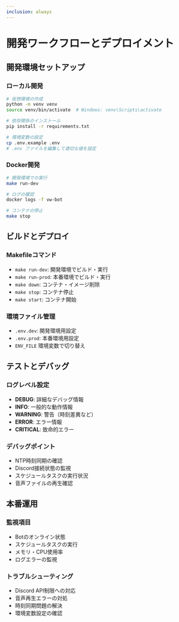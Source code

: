 ```yaml
---
inclusion: always
---
```


# 開発ワークフローとデプロイメント

## 開発環境セットアップ

### ローカル開発
```bash
# 仮想環境の作成
python -m venv venv
source venv/bin/activate  # Windows: venv\Scripts\activate

# 依存関係のインストール
pip install -r requirements.txt

# 環境変数の設定
cp .env.example .env
# .env ファイルを編集して適切な値を設定
```

### Docker開発
```bash
# 開発環境での実行
make run-dev

# ログの確認
docker logs -f vw-bot

# コンテナの停止
make stop
```

## ビルドとデプロイ

### Makefileコマンド
- `make run-dev`: 開発環境でビルド・実行
- `make run-prod`: 本番環境でビルド・実行
- `make down`: コンテナ・イメージ削除
- `make stop`: コンテナ停止
- `make start`: コンテナ開始

### 環境ファイル管理
- `.env.dev`: 開発環境用設定
- `.env.prod`: 本番環境用設定
- `ENV_FILE` 環境変数で切り替え

## テストとデバッグ

### ログレベル設定
- **DEBUG**: 詳細なデバッグ情報
- **INFO**: 一般的な動作情報
- **WARNING**: 警告（時刻差異など）
- **ERROR**: エラー情報
- **CRITICAL**: 致命的エラー

### デバッグポイント
- NTP時刻同期の確認
- Discord接続状態の監視
- スケジュールタスクの実行状況
- 音声ファイルの再生確認

## 本番運用

### 監視項目
- Botのオンライン状態
- スケジュールタスクの実行
- メモリ・CPU使用率
- ログエラーの監視

### トラブルシューティング
- Discord API制限への対応
- 音声再生エラーの対処
- 時刻同期問題の解決
- 環境変数設定の確認